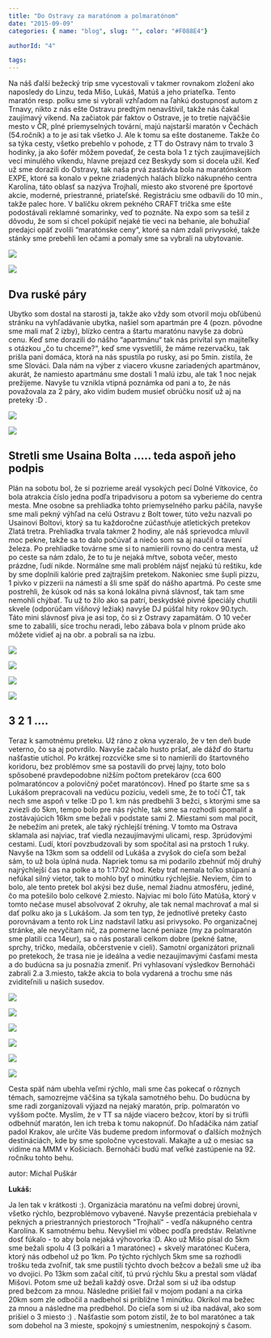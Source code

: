 ```yaml
---
title: "Do Ostravy za maratónom a polmaratónom"
date: "2015-09-09"
categories: { name: "blog", slug: "", color: "#F088E4"}

authorId: "4"

tags:
---
```


Na náš ďalší bežecký trip sme vycestovali v takmer rovnakom zložení ako naposledy do Linzu, teda Mišo, Lukáš, Matúš a jeho priateľka. Tento maratón resp. polku sme si vybrali vzhľadom na ľahkú dostupnosť autom z Trnavy, nikto z nás ešte Ostravu predtým nenavštívil, takže nás čakal zaujímavý víkend. Na začiatok pár faktov o Ostrave, je to tretie najväčšie mesto v ČR, plné priemyselných tovární, majú najstarší maratón v Čechách (54.ročník) a to je asi tak všetko J. Ale k tomu sa ešte dostaneme. Takže čo sa týka cesty, všetko prebehlo v pohode, z TT do Ostravy nám to trvalo 3 hodinky, ja ako šofér môžem povedať, že cesta bola 1 z tých zaujímavejších vecí minulého víkendu, hlavne prejazd cez Beskydy som si docela užil. Keď už sme dorazili do Ostravy, tak naša prvá zastávka bola na maratónskom EXPE, ktoré sa konalo v pekne zriadených halách blízko nákupného centra Karolína, táto oblasť sa nazýva Trojhalí, miesto ako stvorené pre športové akcie, moderné, priestranné, priateľské. Registráciu sme odbavili do 10 min., takže palec hore. V balíčku okrem pekného CRAFT trička sme ešte podostávali reklamné somarinky, veď to poznáte. Na expo som sa tešil z dôvodu, že som si chcel pokúpiť nejaké tie veci na behanie, ale bohužiaľ predajci opäť zvolili “maratónske ceny“, ktoré sa nám zdali privysoké, takže stánky sme prebehli len očami a pomaly sme sa vybrali na ubytovanie.

![](images/WP_20150906_13_39_03_Pro.jpg)

![](images/WP_20150905_12_14_18_Pro.jpg)

## Dva ruské páry

Ubytko som dostal na starosti ja, takže ako vždy som otvoril moju obľúbenú stránku na vyhľadávanie ubytka, našiel som apartmán pre 4 (pozn. pôvodne sme mali mať 2 izby), blízko centra a štartu maratónu navyše za dobrú cenu. Keď sme dorazili do nášho “apartmánu“ tak nás privítal syn majiteľky s otázkou „čo tu chceme?“, keď sme vysvetlili, že máme rezervačku, tak prišla pani domáca, ktorá na nás spustila po rusky, asi po 5min. zistila, že sme Slováci. Dala nám na výber z viacero vkusne zariadených apartmánov, akurát, že namiesto apartmánu sme dostali 1 malú izbu, ale tak 1 noc nejak prežijeme. Navyše tu vznikla vtipná poznámka od pani a to, že nás považovala za 2 páry, ako vidím budem musieť obrúčku nosiť už aj na preteky :D .

![](images/WP_20150905_16_29_49_Pro.jpg)

![](images/WP_20150905_15_10_37_Pro.jpg)

## Stretli sme Usaina Bolta ..... teda aspoň jeho podpis

Plán na sobotu bol, že si pozrieme areál vysokých pecí Dolné Vítkovice, čo bola atrakcia číslo jedna podľa tripadvisoru a potom sa vyberieme do centra mesta. Mne osobne sa prehliadka tohto priemyselného parku páčila, navyše sme mali pekný výhľad na celú Ostravu z Bolt tower, túto vežu nazvali po Usainovi Boltovi, ktorý sa tu každoročne zúčastňuje atletických pretekov Zlatá tretra. Prehliadka trvala takmer 2 hodiny, ale náš sprievodca mluvil moc pekne, takže sa to dalo počúvať a niečo som sa aj naučil o tavení železa. Po prehliadke továrne sme si to namierili rovno do centra mesta, už po ceste sa nám zdalo, že to tu je nejaká mŕtve, sobota večer, mesto prázdne, ľudí nikde. Normálne sme mali problém nájsť nejakú tú reštiku, kde by sme doplnili kalórie pred zajtrajším pretekom. Nakoniec sme šupli pizzu, 1 pivko v pizzerii na námestí a šli sme späť do nášho apartmá. Po ceste sme postrehli, že kúsok od nás sa koná lokálna pivná slávnosť, tak tam sme nemohli chýbať. Tu už to žilo ako sa patrí, beskydské pivné špeciály chutili skvele (odporúčam višňový ležiak) navyše DJ púšťal hity rokov 90.tych. Táto mini slávnosť piva je asi top, čo si z Ostravy zapamätám. O 10 večer sme to zabalili, síce trochu neradi, lebo zábava bola v plnom prúde ako môžete vidieť aj na obr. a pobrali sa na izbu.

![](images/11958264_10205972162157794_4297127248776433287_o.jpg)

![](images/11953468_10205972142117293_7297087476865072333_o.jpg)
 
![](images/WP_20150905_16_40_27_Pro.jpg)

![](images/11990376_10205972162077792_2275927604699575747_n.jpg)

## 3 2 1 ....

Teraz k samotnému preteku. Už ráno z okna vyzeralo, že v ten deň bude veterno, čo sa aj potvrdilo. Navyše začalo husto pršať, ale dážď do štartu našťastie utíchol. Po krátkej rozcvičke sme si to namierili do štartovného koridoru, bez problémov sme sa postavili do prvej lajny, toto bolo spôsobené pravdepodobne nižším počtom pretekárov (cca 600 polmaratóncov a polovičný počet maratóncov). Hneď po štarte sme sa s Lukášom prepracovali na vedúcu pozíciu, vedeli sme, že to točí ČT, tak nech sme aspoň v telke :D po 1. km nás predbehli 3 bežci, s ktorými sme sa zviezli do 5km, tempo bolo pre nás rýchle, tak sme sa rozhodli spomaliť a zostávajúcich 16km sme bežali v podstate sami 2. Miestami som mal pocit, že nebežím ani pretek, ale taký rýchlejší tréning. V tomto ma Ostrava sklamala asi najviac, trať viedla nezaujímavými ulicami, resp. 3prúdovými cestami. Ľudí, ktorí povzbudzovali by som spočítal asi na prstoch 1 ruky. Navyše na 13km som sa oddelil od Lukáša a zvyšok do cieľa som bežal sám, to už bola úplná nuda. Napriek tomu sa mi podarilo zbehnúť môj druhý najrýchlejší čas na polke a to 1:17:02 hod. Keby trať nemala toľko stúpaní a nefúkal silný vietor, tak to mohlo byť o minútku rýchlejšie. Neviem, čím to bolo, ale tento pretek bol akýsi bez duše, nemal žiadnu atmosféru, jediné, čo ma potešilo bolo celkové 2.miesto. Najviac mi bolo ľúto Matúša, ktorý v tomto nečase musel absolvovať 2 okruhy, ale tak nemal machrovať a mal si dať polku ako ja s Lukášom. Ja som ten typ, že jednotlivé preteky často porovnávam a tento rok Linz nadstavil latku asi privysoko. Po organizačnej stránke, ale nevyčítam nič, za pomerne lacné peniaze (my za polmaratón sme platili cca 14eur), sa o nás postarali celkom dobre (pekné šatne, sprchy, tričko, medaila, občerstvenie v cieli). Samotní organizátori priznali po pretekoch, že trasa nie je ideálna a vedie nezaujímavými časťami mesta a do budúcna sa ju posnažia zmeniť. Pri vyhlasovaní výsledkov Bernoháči zabrali 2.a 3.miesto, takže akcia to bola vydarená a trochu sme nás zviditeľnili u našich susedov.

![](images/11999702_1715145848705016_5880335627379207480_o.jpg)

![](images/DSC_7426.jpg)

![](images/WP_20150906_13_41_24_Pro.jpg)

![](images/WP_20150906_13_37_45_Pro.jpg)

![](images/11222443_10205972165677882_3275448263394278733_o.jpg)

![](images/11039287_10205966645419879_8916123017751148231_n.jpg)

Cesta späť nám ubehla veľmi rýchlo, mali sme čas pokecať o rôznych témach, samozrejme väčšina sa týkala samotného behu. Do budúcna by sme radi zorganizovali výjazd na nejaký maratón, príp. polmaratón vo vyššom počte. Myslím, že v TT sa nájde viacero bežcov, ktorí by si trúfli odbehnúť maratón, len ich treba k tomu nakopnúť. Do hľadáčika nám zatiaľ padol Krakov, ale určite Vás budeme predom informovať o ďalších možných destináciách, kde by sme spoločne vycestovali. Makajte a už o mesiac sa vidíme na MMM v Košiciach. Bernoháči budú mať veľké zastúpenie na 92. ročníku tohto behu.

autor: Michal Puškár

**Lukáš:**

Ja len tak v krátkosti :). Organizácia maratónu na veľmi dobrej úrovni, všetko rýchlo, bezproblémovo vybavené. Navyše prezentácia prebiehala v pekných a priestranných priestoroch "Trojhalí" - vedľa nákupného centra Karolína. K samotnému behu. Nevyšiel mi vôbec podľa predstáv. Relatívne dosť fúkalo - to aby bola nejaká výhovorka :D. Ako už Mišo písal do 5km sme bežali spolu 4 (3 polkári a 1 maratónec) + skvelý maratónec Kučera, ktorý nás odbehol už po 1km. Po týchto rýchlych 5km sme sa rozhodli trošku teda zvoľniť, tak sme pustili týchto dvoch bežcov a bežali sme už iba vo dvojici. Po 13km som začal cítiť, tú prvú rýchlu 5ku a prestal som vládať Mišovi. Potom sme už bežali každý osve. Držal som si už iba odstup pred bežcom za mnou. Následne prišiel fail v mojom podaní a na cirka 20km som zle odbočil a nadbehol si približne 1 minútku. Okríkol ma bežec za mnou a následne ma predbehol. Do cieľa som si už iba nadával, ako som prišiel o 3 miesto :) . Našťastie som potom zistil, že to bol maratónec a tak som dobehol na 3 mieste, spokojný s umiestnením, nespokojný s časom.
